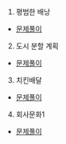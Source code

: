 1. 평범한 배낭
* [문제풀이](https://pro-grammers.tistory.com/79)

2. 도시 분할 계획
* [문제풀이](https://pro-grammers.tistory.com/115)

3. 치킨배달
* [문제풀이](https://pro-grammers.tistory.com/116)

4. 회사문화1
* [문제풀이](https://pro-grammers.tistory.com/117)